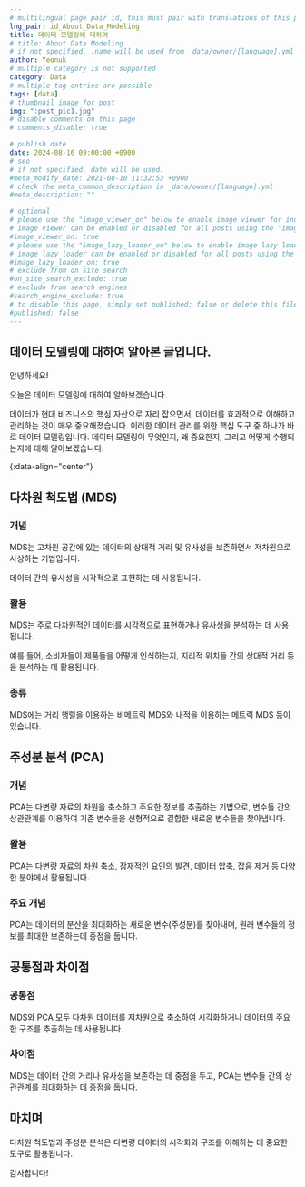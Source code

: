 ```yaml
---
# multilingual page pair id, this must pair with translations of this page. (This name must be unique)
lng_pair: id_About_Data_Modeling
title: 데이터 모델링에 대하여
# title: About Data Modeling
# if not specified, .name will be used from _data/owner/[language].yml
author: Yeonuk
# multiple category is not supported
category: Data
# multiple tag entries are possible
tags: [data]
# thumbnail image for post
img: ":post_pic1.jpg"
# disable comments on this page
# comments_disable: true

# publish date
date: 2024-08-16 09:00:00 +0900
# seo
# if not specified, date will be used.
#meta_modify_date: 2021-08-10 11:32:53 +0900
# check the meta_common_description in _data/owner/[language].yml
#meta_description: ""

# optional
# please use the "image_viewer_on" below to enable image viewer for individual pages or posts (_posts/ or [language]/_posts folders).
# image viewer can be enabled or disabled for all posts using the "image_viewer_posts: true" setting in _data/conf/main.yml.
#image_viewer_on: true
# please use the "image_lazy_loader_on" below to enable image lazy loader for individual pages or posts (_posts/ or [language]/_posts folders).
# image lazy loader can be enabled or disabled for all posts using the "image_lazy_loader_posts: true" setting in _data/conf/main.yml.
#image_lazy_loader_on: true
# exclude from on site search
#on_site_search_exclude: true
# exclude from search engines
#search_engine_exclude: true
# to disable this page, simply set published: false or delete this file
#published: false
---
```


<!-- outline-start -->

## 데이터 모델링에 대하여 알아본 글입니다.

안녕하세요!

오늘은 데이터 모델링에 대하여 알아보겠습니다.

데이터가 현대 비즈니스의 핵심 자산으로 자리 잡으면서, 데이터를 효과적으로 이해하고 관리하는 것이 매우 중요해졌습니다. 이러한 데이터 관리를 위한 핵심 도구 중 하나가 바로 데이터 모델링입니다. 데이터 모델링이 무엇인지, 왜 중요한지, 그리고 어떻게 수행되는지에 대해 알아보겠습니다.

{:data-align="center"}

<!-- outline-end -->

## 다차원 척도법 (MDS)

### 개념

MDS는 고차원 공간에 있는 데이터의 상대적 거리 및 유사성을 보존하면서 저차원으로 사상하는 기법입니다.

데이터 간의 유사성을 시각적으로 표현하는 데 사용됩니다.

### 활용

MDS는 주로 다차원적인 데이터를 시각적으로 표현하거나 유사성을 분석하는 데 사용됩니다.

예를 들어, 소비자들이 제품들을 어떻게 인식하는지, 지리적 위치들 간의 상대적 거리 등을 분석하는 데 활용됩니다.

### 종류

MDS에는 거리 행렬을 이용하는 비메트릭 MDS와 내적을 이용하는 메트릭 MDS 등이 있습니다.

## 주성분 분석 (PCA)

### 개념

PCA는 다변량 자료의 차원을 축소하고 주요한 정보를 추출하는 기법으로, 변수들 간의 상관관계를 이용하여 기존 변수들을 선형적으로 결합한 새로운 변수들을 찾아냅니다.

### 활용

PCA는 다변량 자료의 차원 축소, 잠재적인 요인의 발견, 데이터 압축, 잡음 제거 등 다양한 분야에서 활용됩니다.

### 주요 개념

PCA는 데이터의 분산을 최대화하는 새로운 변수(주성분)를 찾아내며, 원래 변수들의 정보를 최대한 보존하는데 중점을 둡니다.

## 공통점과 차이점

### 공통점

MDS와 PCA 모두 다차원 데이터를 저차원으로 축소하여 시각화하거나 데이터의 주요한 구조를 추출하는 데 사용됩니다.

### 차이점

MDS는 데이터 간의 거리나 유사성을 보존하는 데 중점을 두고, PCA는 변수들 간의 상관관계를 최대화하는 데 중점을 둡니다.

## 마치며

다차원 척도법과 주성분 분석은 다변량 데이터의 시각화와 구조를 이해하는 데 중요한 도구로 활용됩니다.

감사합니다!
